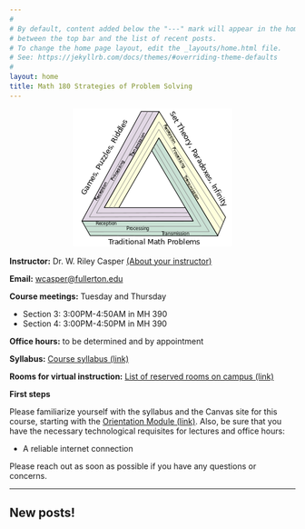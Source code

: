 ```yaml
---
#
# By default, content added below the "---" mark will appear in the home page
# between the top bar and the list of recent posts.
# To change the home page layout, edit the _layouts/home.html file.
# See: https://jekyllrb.com/docs/themes/#overriding-theme-defaults
#
layout: home
title: Math 180 Strategies of Problem Solving
---
```


<p align="center"><img src="fig/Themes.png"/></p>


**Instructor:** Dr. W. Riley Casper [(About your instructor)](instructor)

**Email:** wcasper@fullerton.edu

**Course meetings:** Tuesday and Thursday

* Section 3: 3:00PM-4:50AM in MH 390
* Section 4: 3:00PM-4:50PM in MH 390

**Office hours:** to be determined and by appointment

**Syllabus:** <a target="_parent" href="syllabus.html">Course syllabus (link)</a>

**Rooms for virtual instruction:** <a target="_parent" href="available-rooms.html">List of reserved rooms on campus (link)</a>

**First steps**

Please familiarize yourself with the syllabus and the Canvas site for this course, starting with the <a target="_parent" href="https://csufullerton.instructure.com/courses/3456916/modules/9068583">Orientation Module (link)</a>.  Also, be sure that you have the necessary technological requisites for lectures and office hours:
* A reliable internet connection

Please reach out as soon as possible if you have any questions or concerns.

***

## New posts!

